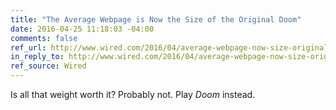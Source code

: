 ```yaml
---
title: "The Average Webpage is Now the Size of the Original Doom"
date: 2016-04-25 11:18:03 -04:00
comments: false
ref_url: http://www.wired.com/2016/04/average-webpage-now-size-original-doom/
in_reply_to: http://www.wired.com/2016/04/average-webpage-now-size-original-doom/
ref_source: Wired
---
```


Is all that weight worth it? Probably not. Play <cite>Doom</cite> instead.